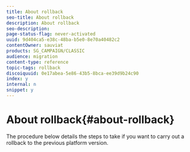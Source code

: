 ```yaml
---
title: About rollback
seo-title: About rollback
description: About rollback
seo-description: 
page-status-flag: never-activated
uuid: 9d404ca5-e38c-48ba-b5e0-8e70a40482c2
contentOwner: sauviat
products: SG_CAMPAIGN/CLASSIC
audience: migration
content-type: reference
topic-tags: rollback
discoiquuid: 0e17abea-5e86-43b5-8bca-ee39d9b24c90
index: y
internal: n
snippet: y
---
```


# About rollback{#about-rollback}

The procedure below details the steps to take if you want to carry out a rollback to the previous platform version.
